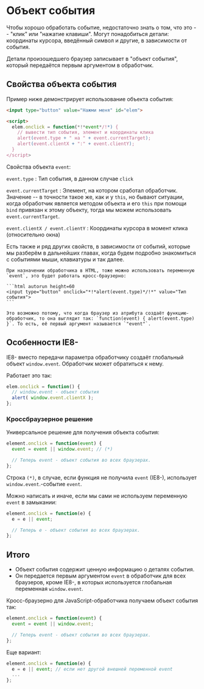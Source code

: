 # Объект события

Чтобы хорошо обработать событие, недостаточно знать о том, что это -- "клик" или "нажатие клавиши". Могут понадобиться детали: координаты курсора, введённый символ и другие, в зависимости от события.

Детали произошедшего браузер записывает в "объект события", который передаётся первым аргументом в обработчик.

## Свойства объекта события

Пример ниже демонстрирует использование объекта события:

```html run
<input type="button" value="Нажми меня" id="elem">

<script>
  elem.onclick = function(*!*event*/!*) {
    // вывести тип события, элемент и координаты клика
    alert(event.type + " на " + event.currentTarget);
    alert(event.clientX + ":" + event.clientY);
  }
</script>
```

Свойства объекта `event`:

`event.type`
: Тип события, в данном случае `click`

`event.currentTarget`
: Элемент, на котором сработал обработчик. Значение -- в точности такое же, как и у `this`, но бывают ситуации, когда обработчик является методом объекта и его `this` при помощи `bind` привязан к этому объекту, тогда мы можем использовать `event.currentTarget`.

`event.clientX / event.clientY`
: Координаты курсора в момент клика (относительно окна)

Есть также и ряд других свойств, в зависимости от событий, которые мы разберём в дальнейших главах, когда будем подробно знакомиться с событиями мыши, клавиатуры и так далее.

````smart header="Объект события доступен и в HTML"
При назначении обработчика в HTML, тоже можно использовать переменную `event`, это будет работать кросс-браузерно:

```html autorun height=60
<input type="button" onclick="*!*alert(event.type)*/!*" value="Тип события">
```

Это возможно потому, что когда браузер из атрибута создаёт функцию-обработчик, то она выглядит так: `function(event) { alert(event.type) }`. То есть, её первый аргумент называется `"event"`.
````

## Особенности IE8-

IE8- вместо передачи параметра обработчику создаёт глобальный объект `window.event`. Обработчик может обратиться к нему.

Работает это так:

```js
elem.onclick = function() {
  // window.event - объект события
  alert( window.event.clientX );
};
```

### Кроссбраузерное решение

Универсальное решение для получения объекта события:

```js
element.onclick = function(event) {
  event = event || window.event; // (*)

  // Теперь event - объект события во всех браузерах.
};
```

Строка `(*)`, в случае, если функция не получила `event` (IE8-), использует `window.event`.-событие `event`.

Можно написать и иначе, если мы сами не используем переменную `event` в замыкании:

```js
element.onclick = function(e) {
  e = e || event;

  // Теперь e - объект события во всех браузерах.
};
```

## Итого

- Объект события содержит ценную информацию о деталях события.
- Он передается первым аргументом `event` в обработчик для всех браузеров, кроме IE8-, в которых используется глобальная переменная `window.event`.

Кросс-браузерно для JavaScript-обработчика получаем объект события так:

```js
element.onclick = function(event) {
  event = event || window.event;

  // Теперь event - объект события во всех браузерах.
};
```

Еще вариант:

```js
element.onclick = function(e) {
  e = e || event; // если нет другой внешней переменной event
  ...
};
```

